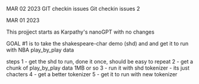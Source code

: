 MAR 02 2023 
    GIT checkin issues
    Git checkin issues 2

MAR 01 2023 

This projject starts as Karpathy's nanoGPT with no changes

GOAL #1 is to take the shakespeare-char demo (shd) and 
and get it to run with NBA play_by_play data

steps
  1 - get the shd to run, done it once, should be easy to repeat
  2 - get a chunk of play_by_play data  1MB or so
  3 - run it with shd tokenizer  - its just chacters
  4 - get a better tokenizer
  5 - get it to run with new tokenizer